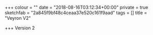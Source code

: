 +++
colour = ""
date = "2018-08-16T03:12:34+00:00"
private = true
sketchfab = "2a845f9bf48c4ceaa37e520c161f9aad"
tags = []
title = "Veyron V2"

+++
Version 2